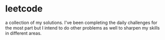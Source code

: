 # leetcode
a collection of my solutions. I've been completing the daily challenges for the most part but I intend to do other problems as well to sharpen my skills in different areas.

